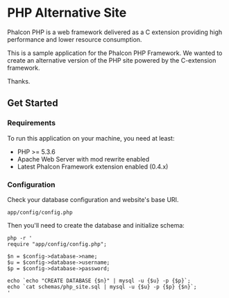 PHP Alternative Site
====================

Phalcon PHP is a web framework delivered as a C extension providing high
performance and lower resource consumption.

This is a sample application for the Phalcon PHP Framework. We wanted to create
an alternative version of the PHP site powered by the C-extension framework.

Thanks.

Get Started
-----------

### Requirements

To run this application on your machine, you need at least:

* PHP >= 5.3.6
* Apache Web Server with mod rewrite enabled
* Latest Phalcon Framework extension enabled (0.4.x)

### Configuration

Check your database configuration and website's base URI.

    app/config/config.php

Then you'll need to create the database and initialize schema:

    php -r '
    require "app/config/config.php";

    $n = $config->database->name;
    $u = $config->database->username;
    $p = $config->database->password;

    echo `echo "CREATE DATABASE {$n}" | mysql -u {$u} -p {$p}`;
    echo `cat schemas/php_site.sql | mysql -u {$u} -p {$p} {$n}`;
    '
